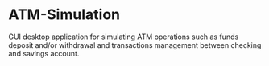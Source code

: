 # ATM-Simulation
GUI desktop application for simulating ATM operations such as funds deposit and/or withdrawal and transactions management between checking and savings account.
